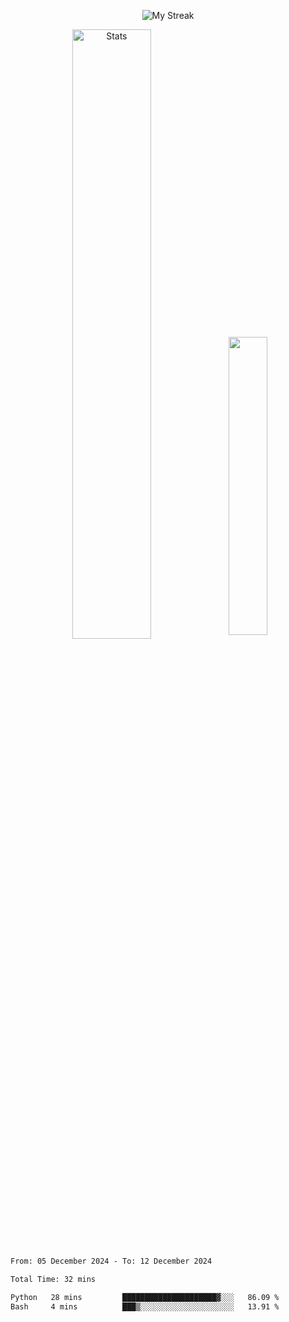 <p align="center">
<picture>
  <source media="(prefers-color-scheme: dark)" srcset="http://github-readme-streak-stats.herokuapp.com?user=semolik&theme=dark&hide_border=true&background=DD272700">
  <img alt="My Streak" src="http://github-readme-streak-stats.herokuapp.com?user=semolik&hide_border=true">
</picture>
</p>
<div align="center">
  <picture>
    <source media="(prefers-color-scheme: dark)" srcset="https://github-readme-stats.vercel.app/api?username=semolik&show_icons=true&bg_color=DD272700&hide_border=true&theme=dark">
        <img alt="Stats" src="https://github-readme-stats.vercel.app/api?username=semolik&show_icons=true&bg_color=DD272700&hide_border=true" width="50%" >
  </picture>
  <sup>
  <picture>
  <source media="(prefers-color-scheme: dark)" srcset="https://github-readme-stats.vercel.app/api/top-langs/?username=semolik&layout=compact&hide_border=true&bg_color=DD272700&theme=dark">
  <img src="https://github-readme-stats.vercel.app/api/top-langs/?username=semolik&layout=compact&hide_border=true" width="35%" />
  </picture>
  </sup>
</div>
<!--START_SECTION:waka-->

```txt
From: 05 December 2024 - To: 12 December 2024

Total Time: 32 mins

Python   28 mins         █████████████████████▓░░░   86.09 %
Bash     4 mins          ███▒░░░░░░░░░░░░░░░░░░░░░   13.91 %
```

<!--END_SECTION:waka-->


